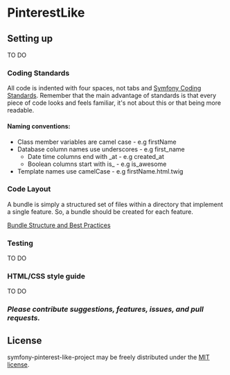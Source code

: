 PinterestLike
=========

## Setting up

TO DO

### Coding Standards ###

All code is indented with four spaces, not tabs and [Symfony Coding Standards](http://symfony.com/doc/current/contributing/code/standards.html).  Remember
that the main advantage of standards is that every piece of code looks and feels familiar, it's not about this or that
being more readable.

#### Naming conventions:

* Class member variables are camel case - e.g firstName
* Database column names use underscores - e.g first_name
  * Date time columns end with _at - e.g created_at
  * Boolean columns start with is_ - e.g is_awesome
* Template names use camelCase - e.g firstName.html.twig

### Code Layout ###

A bundle is simply a structured set of files within a directory that implement
a single feature. So, a bundle should be created for each feature.

[Bundle Structure and Best Practices](http://symfony.com/doc/current/cookbook/bundles/best_practices.html)

### Testing ###

TO DO

### HTML/CSS style guide ###

TO DO

### _Please contribute suggestions, features, issues, and pull requests._

## License

symfony-pinterest-like-project may be freely distributed under the [MIT license](http://en.wikipedia.org/wiki/MIT_License#License_terms).
